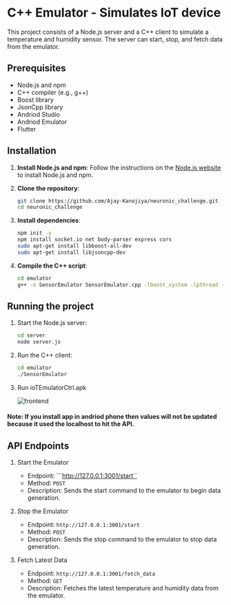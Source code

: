 # C++ Emulator - Simulates IoT device

This project consists of a Node.js server and a C++ client to simulate a temperature and humidity sensor. The server can start, stop, and fetch data from the emulator.

## Prerequisites

- Node.js and npm
- C++ compiler (e.g., g++)
- Boost library
- JsonCpp library
- Andriod Studio
- Andriod Emulator
- Flutter

## Installation

1. **Install Node.js and npm**: Follow the instructions on the [Node.js website](https://nodejs.org/) to install Node.js and npm.

2. **Clone the repository**:
   ```sh
   git clone https://github.com/Ajay-Kanojiya/neuronic_challenge.git
   cd neuronic_challenge

3. **Install dependencies**:
    ```sh
    npm init -y
    npm install socket.io net body-parser express cors
    sudo apt-get install libboost-all-dev
    sudo apt-get install libjsoncpp-dev

4. **Compile the C++ script**:
    ```sh
    cd emulator
    g++ -o SensorEmulator SensorEmulator.cpp -lboost_system -lpthread -ljsoncpp

## Running the project

1. Start the Node.js server:
    ```sh
    cd server
    node server.js

2. Run the C++ client:
    ```sh
    cd emulator
    ./SensorEmulator

3. Run ioTEmulatorCtrl.apk

    ![frontend](images/frontend_screen.png)

#### Note: If you install app in andriod phone then values will not be updated because it used the localhost to hit the API.

## API Endpoints

1. Start the Emulator

    * Endpoint: ```http://127.0.0.1:3001/start``
    * Method: ```POST```
    * Description: Sends the start command to the emulator to begin data generation.

2. Stop the Emulator

    * Endpoint: ```http://127.0.0.1:3001/start```
    * Method: ```POST```
    * Description: Sends the stop command to the emulator to stop data generation.    

3. Fetch Latest Data

    * Endpoint: ```http://127.0.0.1:3001/fetch_data```
    * Method: ```GET```
    * Description: Fetches the latest temperature and humidity data from the emulator.    